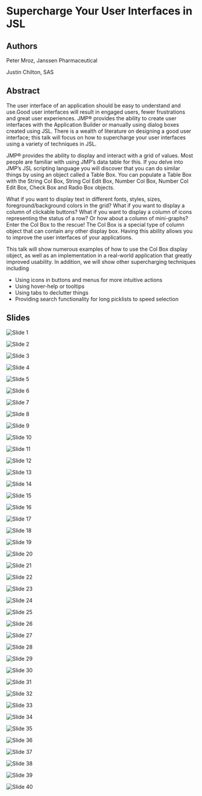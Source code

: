 # Supercharge  Your  User  Interfaces  in  JSL 

## Authors
Peter  Mroz,  Janssen  Pharmaceutical

Justin  Chilton,  SAS

## Abstract  
The  user  interface  of  an  application  should  be  easy  to  understand  and  use.Good  user  interfaces  will  result  in  engaged  users,  fewer  frustrations  and  great  user  experiences. JMP®  provides  the  ability  to  create  user  interfaces  with  the  Application  Builder  or  manually  using  dialog  boxes  created  using  JSL. There  is  a  wealth  of  literature  on  designing  a  good  user  interface;  this  talk  will  focus  on  how  to  supercharge  your  user  interfaces  using  a  variety  of  techniques  in  JSL. 

JMP®  provides  the  ability  to  display  and  interact  with  a  grid  of  values.    Most  people  are  familiar  with  using  JMP’s  data  table  for  this.    If  you  delve  into  JMP’s  JSL  scripting  language  you  will  discover  that  you  can  do  similar  things  by  using  an  object  called  a  Table  Box.    You  can  populate  a  Table  Box  with  the  String  Col  Box,  String  Col  Edit  Box,  Number  Col  Box,  Number  Col  Edit  Box,  Check  Box  and  Radio  Box  objects.

What  if  you  want  to  display  text  in  different  fonts,  styles,  sizes,  foreground/background  colors  in  the  grid?    What  if  you  want  to  display  a  column  of  clickable  buttons?    What  if  you  want  to  display  a  column  of  icons  representing  the  status  of  a  row?    Or  how  about  a  column  of  mini-graphs?    Enter  the  Col  Box  to  the  rescue!    The  Col  Box  is  a  special  type  of  column  object  that  can  contain  any  other  display  box.    Having  this  ability  allows  you  to  improve  the  user  interfaces  of  your  applications. 

This  talk  will  show  numerous  examples  of  how  to  use  the  Col  Box  display  object,  as  well  as  an  implementation  in  a  real-world  application  that  greatly  improved  usability. In  addition,  we  will  show  other  supercharging  techniques  including  

* Using  icons  in  buttons  and  menus  for  more  intuitive  actions  
* Using  hover-help  or  tooltips  
* Using  tabs  to  declutter  things  
* Providing  search  functionality  for  long  picklists  to  speed  selection 

## Slides
![Slide 1](SlideImages/Slide1.PNG)

![Slide 2](SlideImages/Slide2.PNG)

![Slide 3](SlideImages/Slide3.PNG)

![Slide 4](SlideImages/Slide4.PNG)

![Slide 5](SlideImages/Slide5.PNG)

![Slide 6](SlideImages/Slide6.PNG)

![Slide 7](SlideImages/Slide7.PNG)

![Slide 8](SlideImages/Slide8.PNG)

![Slide 9](SlideImages/Slide9.PNG)

![Slide 10](SlideImages/Slide10.PNG)

![Slide 11](SlideImages/Slide11.PNG)

![Slide 12](SlideImages/Slide12.PNG)

![Slide 13](SlideImages/Slide13.PNG)

![Slide 14](SlideImages/Slide14.PNG)

![Slide 15](SlideImages/Slide15.PNG)

![Slide 16](SlideImages/Slide16.PNG)

![Slide 17](SlideImages/Slide17.PNG)

![Slide 18](SlideImages/Slide18.PNG)

![Slide 19](SlideImages/Slide19.PNG)

![Slide 20](SlideImages/Slide20.PNG)

![Slide 21](SlideImages/Slide21.PNG)

![Slide 22](SlideImages/Slide22.PNG)

![Slide 23](SlideImages/Slide23.PNG)

![Slide 24](SlideImages/Slide24.PNG)

![Slide 25](SlideImages/Slide25.PNG)

![Slide 26](SlideImages/Slide26.PNG)

![Slide 27](SlideImages/Slide27.PNG)

![Slide 28](SlideImages/Slide28.PNG)

![Slide 29](SlideImages/Slide29.PNG)

![Slide 30](SlideImages/Slide30.PNG)

![Slide 31](SlideImages/Slide31.PNG)

![Slide 32](SlideImages/Slide32.PNG)

![Slide 33](SlideImages/Slide33.PNG)

![Slide 34](SlideImages/Slide34.PNG)

![Slide 35](SlideImages/Slide35.PNG)

![Slide 36](SlideImages/Slide36.PNG)

![Slide 37](SlideImages/Slide37.PNG)

![Slide 38](SlideImages/Slide38.PNG)

![Slide 39](SlideImages/Slide39.PNG)

![Slide 40](SlideImages/Slide40.PNG)
